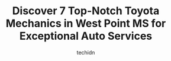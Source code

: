 ---
layout: ampstory
image: https://images.unsplash.com/photo-1536593053730-495056b74a05?ixlib=rb-4.0.3&ixid=MnwxMjA3fDB8MHxwaG90by1wYWdlfHx8fGVufDB8fHx8&auto=format&fit=crop&w=640&h=853&q=80
author: techidn
featured: false
description: If youre in need of trustworthy and skilled Toyota Mechanic in West Point MS, USA, youll be pleased to discover the 7 best Toyota Mechanic in town. Their expertise and commitment to custom
title: Discover 7 Top-Notch Toyota Mechanics in West Point MS for Exceptional Auto Services
cover:
   title: Discover 7 Top-Notch Toyota Mechanics in West Point MS for Exceptional Auto Services
   subtitle: Rickpate
   background: https://images.unsplash.com/photo-1536593053730-495056b74a05?ixlib=rb-4.0.3&ixid=MnwxMjA3fDB8MHxwaG90by1wYWdlfHx8fGVufDB8fHx8&auto=format&fit=crop&w=640&h=853&q=80

pages: 
 - layout: thirds
   top: <h1>#1 Mr. Bubbles Carwash</h1>
   bottom: "<p>My car had years of tree sap and pollen dried on it. I used this car wash and it got my car pretty and shiny.  Will go there again.</p>"
   background: https://www.knot35.com/toplist/wp-content/uploads/2023/06/best-toyota-mechanic-1-in-west-point-ms-1685831658.jpeg
   backgroundblur: true
 - layout: thirds
   top: <h1>#2 Georges Tire Service</h1>
   bottom: "<p>410 Highway 45 N, West Point, MS 39773, United States</p>"
   background: https://www.knot35.com/toplist/wp-content/uploads/2023/06/best-toyota-mechanic-2-in-west-point-ms-1685831658.jpeg
   cta:
      link: https://www.knot35.com/toplist/discover-7-top-notch-toyota-mechanics-in-west-point-ms-for-exceptional-auto-services/
      text: Discover 7 Top-Notch Toyota Mechanics in West Point MS for Exceptional Auto Services
 - layout: thirds
   top: <h1>#3 McBrayer Quick Lube</h1>
   bottom: "<p>521 US-45 ALT, West Point, MS 39773, United States</p>"
   background: https://images.unsplash.com/photo-1489648022186-8f49310909a0?ixlib=rb-4.0.3&ixid=MnwxMjA3fDB8MHxwaG90by1wYWdlfHx8fGVufDB8fHx8&auto=format&fit=crop&w=640&h=853&q=80
   cta:
      link: https://www.knot35.com/toplist/discover-7-top-notch-toyota-mechanics-in-west-point-ms-for-exceptional-auto-services/
      text: Discover 7 Top-Notch Toyota Mechanics in West Point MS for Exceptional Auto Services
 - layout: thirds
   top: <h1>#4 Guest Body Shop LLC</h1>
   bottom: "<p>412 W Main St, West Point, MS 39773, United States</p>"
   background: https://images.unsplash.com/photo-1484589065579-248aad0d8b13?ixlib=rb-4.0.3&ixid=MnwxMjA3fDB8MHxwaG90by1wYWdlfHx8fGVufDB8fHx8&auto=format&fit=crop&w=640&h=853&q=80
   cta:
      link: https://www.knot35.com/toplist/discover-7-top-notch-toyota-mechanics-in-west-point-ms-for-exceptional-auto-services/
      text: Discover 7 Top-Notch Toyota Mechanics in West Point MS for Exceptional Auto Services
 - layout: thirds
   top: <h1>#5 WILLIAM WELLS AUTOMOTIVE</h1>
   bottom: "<p>93 W Broad St, West Point, MS 39773, United States</p>"
   background: https://images.unsplash.com/photo-1533998839656-76f5e4b2bccb?ixlib=rb-4.0.3&ixid=MnwxMjA3fDB8MHxwaG90by1wYWdlfHx8fGVufDB8fHx8&auto=format&fit=crop&w=640&h=853&q=80
   cta:
      link: https://www.knot35.com/toplist/discover-7-top-notch-toyota-mechanics-in-west-point-ms-for-exceptional-auto-services/
      text: Discover 7 Top-Notch Toyota Mechanics in West Point MS for Exceptional Auto Services
 - layout: thirds
   top: <h1>#6 Randle Auto Sales</h1>
   bottom: "<p>5975 US-45 ALT, West Point, MS 39773, United States</p>"
   background: https://images.unsplash.com/photo-1595364397663-fca4f075d796?ixlib=rb-4.0.3&ixid=MnwxMjA3fDB8MHxwaG90by1wYWdlfHx8fGVufDB8fHx8&auto=format&fit=crop&w=640&h=853&q=80
   cta:
      link: https://www.knot35.com/toplist/discover-7-top-notch-toyota-mechanics-in-west-point-ms-for-exceptional-auto-services/
      text: Discover 7 Top-Notch Toyota Mechanics in West Point MS for Exceptional Auto Services
 - layout: thirds
   top: <h1>#7 Genes</h1>
   bottom: "<p>157 N Jackson St, West Point, MS 39773, United States</p>"
   background: https://images.unsplash.com/photo-1531169509526-f8f1fdaa4a67?ixlib=rb-4.0.3&ixid=MnwxMjA3fDB8MHxwaG90by1wYWdlfHx8fGVufDB8fHx8&auto=format&fit=crop&w=640&h=853&q=80
   cta:
      link: https://www.knot35.com/toplist/discover-7-top-notch-toyota-mechanics-in-west-point-ms-for-exceptional-auto-services/
      text: Discover 7 Top-Notch Toyota Mechanics in West Point MS for Exceptional Auto Services
 - layout: thirds
   middle: Continue reading...
   background: https://images.unsplash.com/photo-1591393223703-56fe1347ac62?ixlib=rb-4.0.3&ixid=MnwxMjA3fDB8MHxwaG90by1wYWdlfHx8fGVufDB8fHx8&auto=format&fit=crop&w=640&h=853&q=80
   cta:
      link: https://www.knot35.com/toplist/discover-7-top-notch-toyota-mechanics-in-west-point-ms-for-exceptional-auto-services/
      text: Discover 7 Top-Notch Toyota Mechanics in West Point MS for Exceptional Auto Services
      
---